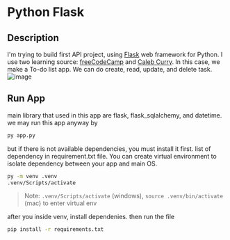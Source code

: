 # Python Flask 
## Description
I'm trying to build first API project, using [Flask] web framework for Python.
I use two learning source: [freeCodeCamp][fcc] and [Caleb Curry][cc]. In this case, we make a To-do list app. We can do create, read, update, and delete task.
![image](https://user-images.githubusercontent.com/13926075/194043888-d8f2a425-dccb-44e9-8893-e15d6f3a5a2a.png)

## Run App
main library that used in this app are flask, flask_sqlalchemy, and datetime.
we may run this app anyway by 
```sh
py app.py
```
but if there is not available dependencies, you must install it first. list of dependency in requirement.txt file. You can create virtual environment to isolate dependency between your app and main OS. 

```sh
py -m venv .venv
.venv/Scripts/activate
```
> Note: `.venv/Scripts/activate` (windows), `source .venv/bin/activate` (mac) to enter virtual env

after you inside venv, install dependenies. then run the file
```sh
pip install -r requirements.txt
```

   [flask]: <https://flask.palletsprojects.com/en/2.2.x/>
   [fcc]: <https://www.youtube.com/watch?v=Z1RJmh_OqeA>
   [cc]: <https://www.youtube.com/watch?v=qbLc5a9jdXo>
